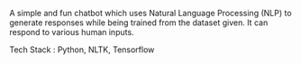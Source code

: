 A simple and fun chatbot which uses Natural Language Processing (NLP) to generate responses while being trained from the dataset given.
It can respond to various human inputs.

Tech Stack : Python, NLTK, Tensorflow
